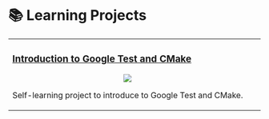 # 📚 Learning Projects

<table>
<tr>
<td width="50%">
<div align="left">
  <div style="display: inline-block; vertical-align: middle;">
    <h3>
      <a href="https://github.com/oscardelgado02/Introduction-to-Google-Test-and-CMake" target="_blank">
        Introduction to Google Test and CMake
      </a>
    </h3>
    <div align="center">
      <a href="https://skillicons.dev">
          <img src="https://skillicons.dev/icons?i=cmake,cpp,vscode"/>
      </a>
    </div>
    <p>Self-learning project to introduce to Google Test and CMake.</p>
  </div>
</div>
</td>
</tr>
</table>
